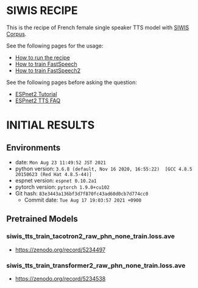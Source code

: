 # SIWIS RECIPE

This is the recipe of French female single speaker TTS model with [SIWIS Corpus](https://datashare.ed.ac.uk/handle/10283/2353).

See the following pages for the usage:
- [How to run the recipe](../../TEMPLATE/tts1/README.md#how-to-run)
- [How to train FastSpeech](../../TEMPLATE/tts1/README.md#fastspeech-training)
- [How to train FastSpeech2](../../TEMPLATE/tts1/README.md#fastspeech2-training)

See the following pages before asking the question:
- [ESPnet2 Tutorial](https://espnet.github.io/espnet/espnet2_tutorial.html)
- [ESPnet2 TTS FAQ](../../TEMPLATE/tts1/README.md#faq)

# INITIAL RESULTS

## Environments
- date: `Mon Aug 23 11:49:52 JST 2021`
- python version: `3.6.8 (default, Nov 16 2020, 16:55:22)  [GCC 4.8.5 20150623 (Red Hat 4.8.5-44)]`
- espnet version: `espnet 0.10.2a1`
- pytorch version: `pytorch 1.9.0+cu102`
- Git hash: `83e3443a136bf3d7f870fc43ad60d0cb7d774cc0`
  - Commit date: `Tue Aug 17 19:03:57 2021 +0900`

## Pretrained Models

### siwis_tts_train_tacotron2_raw_phn_none_train.loss.ave
- https://zenodo.org/record/5234497

### siwis_tts_train_transformer2_raw_phn_none_train.loss.ave
- https://zenodo.org/record/5234538
